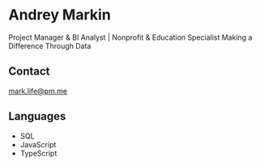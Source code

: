 # Andrey Markin
Project Manager & BI Analyst | Nonprofit & Education Specialist Making a Difference Through Data


## Contact
mark.life@pm.me


## Languages
- SQL
- JavaScript
- TypeScript
